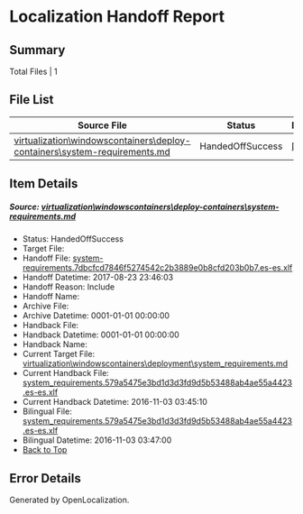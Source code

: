 # <a name='report-top'></a> Localization Handoff Report

## Summary
 Total Files | 1

## File List
 Source File | Status | Details 
 ----------- | ------ | ------- 
 [virtualization\windowscontainers\deploy-containers\system-requirements.md](https://github.com/Microsoft/Virtualization-Documentation-Private/blob/33ba39d65b08aa61d8a5f5fdf2822dc28d2e3b3a/virtualization/windowscontainers/deploy-containers/system-requirements.md) | HandedOffSuccess | [Details](#89d66c7c5515532ab9bc7ebfcf0c79e59ebd7d28293)

## Item Details
##### <a name='89d66c7c5515532ab9bc7ebfcf0c79e59ebd7d28293'></a> Source: [virtualization\windowscontainers\deploy-containers\system-requirements.md](https://github.com/Microsoft/Virtualization-Documentation-Private/blob/33ba39d65b08aa61d8a5f5fdf2822dc28d2e3b3a/virtualization/windowscontainers/deploy-containers/system-requirements.md)
* Status: HandedOffSuccess
* Target File: 
* Handoff File: [system-requirements.7dbcfcd7846f5274542c2b3889e0b8cfd203b0b7.es-es.xlf](https://github.com/MicrosoftDocs/Virtualization-Documentation-Private.handoff/blob/ac9d61f5dc515670d9db24d3efc483c49b3ae63c/ol-handoff/MicrosoftDocs/Virtualization-Documentation-Private.es-es/live/system-requirements.7dbcfcd7846f5274542c2b3889e0b8cfd203b0b7.es-es.xlf)
* Handoff Datetime: 2017-08-23 23:46:03
* Handoff Reason: Include
* Handoff Name: 
* Archive File: 
* Archive Datetime: 0001-01-01 00:00:00
* Handback File: 
* Handback Datetime: 0001-01-01 00:00:00
* Handback Name: 
* Current Target File: [virtualization\windowscontainers\deployment\system_requirements.md](https://github.com/MicrosoftDocs/Virtualization-Documentation-Private.es-es/blob/0c8dd09e0b31fcce1f45d10a2070a4c8298e1884/virtualization/windowscontainers/deployment/system_requirements.md)
* Current Handback File: [system_requirements.579a5475e3bd1d3d3fd9d5b53488ab4ae55a4423.es-es.xlf](https://github.com/MicrosoftDocs/Virtualization-Documentation-Private.handback/blob/fc3bd3839320df82cda5cbaed6c9c91dd65a3b80/ol-handback/Microsoft/Virtualization-Documentation-Private.es-es/live/system_requirements.579a5475e3bd1d3d3fd9d5b53488ab4ae55a4423.es-es.xlf)
* Current Handback Datetime: 2016-11-03 03:45:10
* Bilingual File: [system_requirements.579a5475e3bd1d3d3fd9d5b53488ab4ae55a4423.es-es.xlf](https://github.com/MicrosoftDocs/Virtualization-Documentation-Private.handback/blob/fc3bd3839320df82cda5cbaed6c9c91dd65a3b80/ol-handback/Microsoft/Virtualization-Documentation-Private.es-es/live/system_requirements.579a5475e3bd1d3d3fd9d5b53488ab4ae55a4423.es-es.xlf)
* Bilingual Datetime: 2016-11-03 03:47:00
* [Back to Top](#report-top)


## Error Details

Generated by OpenLocalization.
